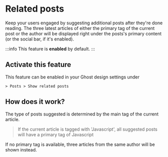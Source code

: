 <script setup>
  import SiteOutput from '../../../components/SiteOutput.vue'
</script>

# Related posts

Keep your users engaged by suggesting additional posts after they're done reading. The three latest articles of either the primary tag of the current post or the author will be displayed right under the posts's primary content (or the social bar, if it's enabled).

:::info
This feature is **enabled** by default.
:::

## Activate this feature

This feature can be enabled in your Ghost design settings under

<ClientOnly> <SiteOutput path="ghost/#/settings/design" /></ClientOnly>  `> Posts > Show related posts`

## How does it work?

The type of posts suggested is determined by the main tag of the current article.

> If the current article is tagged with 'Javascript', all suggested posts will have a primary tag of Javascript

If no primary tag is available, three articles from the same author will be shown instead.